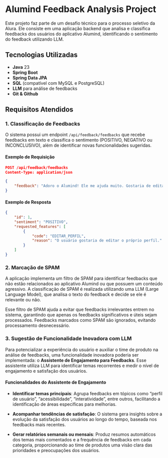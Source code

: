 # Alumind Feedback Analysis Project

Este projeto faz parte de um desafio técnico para o processo seletivo da Alura. Ele consiste em uma aplicação backend que analisa e classifica feedbacks dos usuários do aplicativo Alumind, identificando o sentimento do feedback utilizando LLM.

## Tecnologias Utilizadas
- **Java** 23
- **Spring Boot**
- **Spring Data JPA**
- **SQL** (compatível com MySQL e PostgreSQL)
- **LLM** para análise de feedbacks
- **Git & Github**

## Requisitos Atendidos
### 1. Classificação de Feedbacks
O sistema possui um endpoint `/api/feedback/feedbacks` que recebe feedbacks em texto e classifica o sentimento (POSITIVO, NEGATIVO ou INCONCLUSIVO), além de identificar novas funcionalidades sugeridas.

#### Exemplo de Requisição
```json
POST /api/feedback/feedbacks
Content-Type: application/json

{
    "feedback": "Adoro o Alumind! Ele me ajuda muito. Gostaria de editar meu perfil."
}
```

#### Exemplo de Resposta
```json
{
    "id": 1,
    "sentiment": "POSITIVO",
    "requested_features": [
        {
            "code": "EDITAR_PERFIL",
            "reason": "O usuário gostaria de editar o próprio perfil."
        }
    ]
}
```

### 2. Marcação de SPAM
A aplicação implementa um filtro de SPAM para identificar feedbacks que não estão relacionados ao aplicativo Alumind ou que possuem um conteúdo agressivo. A classificação de SPAM é realizada utilizando uma LLM (Large Language Model), que analisa o texto do feedback e decide se ele é relevante ou não.

Esse filtro de SPAM ajuda a evitar que feedbacks irrelevantes entrem no sistema, garantindo que apenas os feedbacks significativos e úteis sejam processados. Feedbacks marcados como SPAM são ignorados, evitando processamento desnecessário.


### 3. Sugestão de Funcionalidade Inovadora com LLM
Para potencializar a experiência do usuário e auxiliar o time de produto na análise de feedbacks, uma funcionalidade inovadora poderia ser implementada: o **Assistente de Engajamento para Feedbacks**. Esse assistente utiliza LLM para identificar temas recorrentes e medir o nível de engajamento e satisfação dos usuários.

#### Funcionalidades do Assistente de Engajamento

- **Identificar temas principais**: Agrupa feedbacks em tópicos como “perfil de usuário”, “acessibilidade”, “interatividade”, entre outros, facilitando a identificação de áreas específicas para melhorias.
  
- **Acompanhar tendências de satisfação**: O sistema gera insights sobre a evolução da satisfação dos usuários ao longo do tempo, baseada nos feedbacks mais recentes.
  
- **Gerar relatórios semanais ou mensais**: Produz resumos automáticos dos temas mais comentados e a frequência de feedbacks em cada categoria, proporcionando ao time de produtos uma visão clara das prioridades e preocupações dos usuários.



